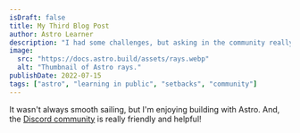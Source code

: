 ```yaml
---
isDraft: false
title: My Third Blog Post
author: Astro Learner
description: "I had some challenges, but asking in the community really helped!"
image:
  src: "https://docs.astro.build/assets/rays.webp"
  alt: "Thumbnail of Astro rays."
publishDate: 2022-07-15
tags: ["astro", "learning in public", "setbacks", "community"]
---
```


It wasn't always smooth sailing, but I'm enjoying building with Astro. And, the
[Discord community](https://astro.build/chat) is really friendly and helpful!
